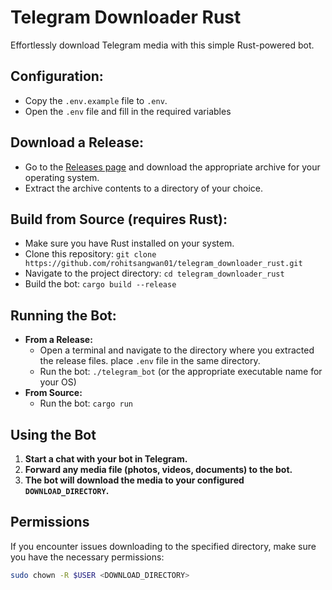 # Telegram Downloader Rust

Effortlessly download Telegram media with this simple Rust-powered bot.

## Configuration:

- Copy the `.env.example` file to `.env`.
- Open the `.env` file and fill in the required variables

## Download a Release:

- Go to the [Releases page](https://github.com/rohitsangwan01/telegram_downloader_rust/releases) and download the appropriate archive for your operating system.
- Extract the archive contents to a directory of your choice.

## Build from Source (requires Rust):

- Make sure you have Rust installed on your system.
- Clone this repository: `git clone https://github.com/rohitsangwan01/telegram_downloader_rust.git`
- Navigate to the project directory: `cd telegram_downloader_rust`
- Build the bot: `cargo build --release`

## Running the Bot:

- **From a Release:**
  - Open a terminal and navigate to the directory where you extracted the release files. place `.env` file in the same directory.
  - Run the bot: `./telegram_bot` (or the appropriate executable name for your OS)
- **From Source:**
  - Run the bot: `cargo run`

## Using the Bot

1. **Start a chat with your bot in Telegram.**
2. **Forward any media file (photos, videos, documents) to the bot.**
3. **The bot will download the media to your configured `DOWNLOAD_DIRECTORY`.**

## Permissions

If you encounter issues downloading to the specified directory, make sure you have the necessary permissions:

```sh
sudo chown -R $USER <DOWNLOAD_DIRECTORY>
```
